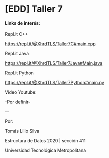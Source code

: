 # [EDD] Taller 7
#### Links de interés:
Repl.it C++

https://repl.it/@XhrdTLS/Taller7C#main.cpp

Repl.it Java

https://repl.it/@XhrdTLS/Taller7Java#Main.java

Repl.it Python

https://repl.it/@XhrdTLS/Taller7Python#main.py


Video Youtube:

-Por definir-

~~--~~

Por: 

Tomás Lillo Silva

Estructura de Datos 2020 | sección 411

Universidad Tecnológica Metropolitana
